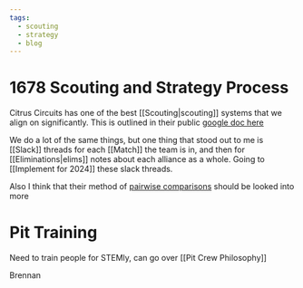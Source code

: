 ```yaml
---
tags:
  - scouting
  - strategy
  - blog
---
```

# 1678 Scouting and Strategy Process

Citrus Circuits has one of the best [[Scouting|scouting]] systems that we align on significantly. This is outlined in their public [google doc here](https://docs.google.com/document/d/1a_NJ951OwDeNmptXa_CzKVC-tzLJAj-JsKHCf1SicHA/edit#heading=h.8fkdaxy2t5wo)

We do a lot of the same things, but one thing that stood out to me is [[Slack]] threads for each [[Match]] the team is in, and then for [[Eliminations|elims]] notes about each alliance as a whole. Going to [[Implement for 2024]] these slack threads.

Also I think that their method of [pairwise comparisons](https://www.youtube.com/watch?v=R1m3WJ6P8H8) should be looked into more

# Pit Training

Need to train people for STEMly, can go over [[Pit Crew Philosophy]]

Brennan